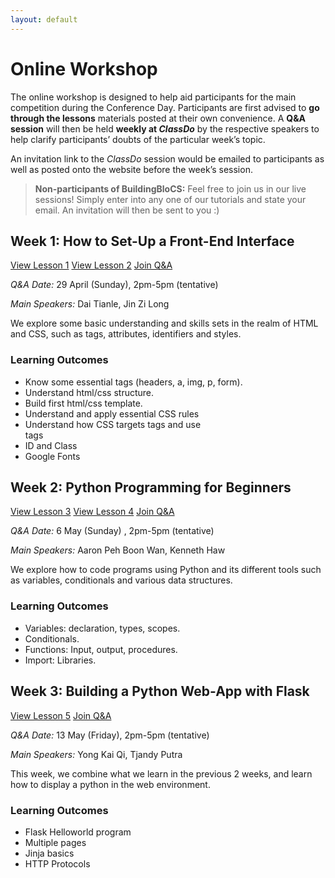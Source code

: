 ```yaml
---
layout: default
---
```


# Online Workshop

The online workshop is designed to help aid participants for the main competition during the Conference Day. Participants are first advised to **go through the lessons** materials posted at their own convenience. A **Q&A session** will then be held **weekly at *ClassDo*** by the respective speakers to help clarify participants’ doubts of the particular week’s topic.

An invitation link to the *ClassDo* session would be emailed to participants as well as posted onto the website before the week’s session.

> **Non-participants of BuildingBloCS:** Feel free to join us in our live sessions! Simply enter into any one of our tutorials and state your email. An invitation will then be sent to you :) 

## Week 1: How to Set-Up a Front-End Interface

<a class="btn" target="_blank" href="https://docs.google.com/document/d/13oGbwIFS9wU8EUkcr1SgsJeAX3tQTan1U3RD1M-LiV4/view">View Lesson 1</a>
<a class="btn" target="_blank" href="https://docs.google.com/document/d/1uc7rQSSzfillXUqPKKTXPD9f2Ld88i64I-Xxa-1Jqjg/view">View Lesson 2</a>
<a class="btn disabled" target="_blank" href="https://learn.classdo.com/buildingblocs/">Join Q&A</a>

*Q&A Date:* 29 April (Sunday), 2pm-5pm (tentative)

*Main Speakers:* Dai Tianle, Jin Zi Long

We explore some basic understanding and skills sets in the realm of HTML and CSS, such as tags, attributes, identifiers and styles.

### Learning Outcomes

* Know some essential tags (headers, a, img, p, form).
* Understand html/css structure.
* Build first html/css template.
* Understand and apply essential CSS rules
* Understand how CSS targets tags and use <div> tags </div>
* ID and Class
* Google Fonts

## Week 2: Python Programming for Beginners

<a class="btn" target="_blank" href="https://docs.google.com/document/d/1smROx_-7g1r6pZFl1wPNKoB-essFN0TAArIQ4LhM8R0/view">View Lesson 3</a>
<a class="btn" target="_blank" href="https://docs.google.com/document/d/18Jd9bro28SGY7Odu_GVweXiWJPfx9YngvnqHYW6tuY8/view">View Lesson 4</a>
<a class="btn" target="_blank" href="https://learn.classdo.com/buildingblocs/">Join Q&A</a>

*Q&A Date:* 6 May (Sunday) , 2pm-5pm (tentative)

*Main Speakers:* Aaron Peh Boon Wan, Kenneth Haw

We explore how to code programs using Python and its different tools such as variables, conditionals and various data structures.

### Learning Outcomes

* Variables: declaration, types, scopes.
* Conditionals.
* Functions: Input, output, procedures.
* Import: Libraries.

## Week 3: Building a Python Web-App with Flask

<a class="btn disabled" target="_blank" href="https://docs.google.com/presentation/d/1HMm89YIqVsDyFNwu09XiTxFEtUD6Qf_jbdzo1Ue2Uss/view">View Lesson 5</a>
<a class="btn disabled" target="_blank" href="https://learn.classdo.com/buildingblocs/">Join Q&A</a>

*Q&A Date:* 13 May (Friday), 2pm-5pm (tentative)

*Main Speakers:* Yong Kai Qi, Tjandy Putra

This week, we combine what we learn in the previous 2 weeks, and learn how to display a python in the web environment.

### Learning Outcomes

* Flask Helloworld program
* Multiple pages
* Jinja basics
* HTTP Protocols

